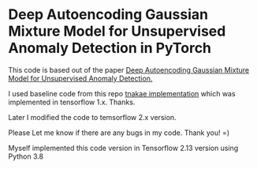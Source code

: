 # Deep Autoencoding Gaussian Mixture Model for Unsupervised Anomaly Detection in PyTorch

This code is based out of the paper [Deep Autoencoding Gaussian Mixture Model for Unsupervised Anomaly Detection.](https://openreview.net/pdf?id=BJJLHbb0-)

I used baseline code from this repo  [tnakae implementation](https://github.com/tnakae/DAGMM) which was implemented in tensorflow 1.x. Thanks.

Later I modified the code to temsorflow 2.x version.

Please Let me know if there are any bugs in my code. Thank you! =)

Myself implemented this code version in Tensorflow 2.13 version using Python 3.8

